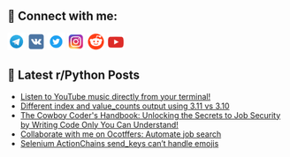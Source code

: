## 🔎 Connect with me:
[<img src="https://github.com/bullbesh/bullbesh/blob/main/images/Telegram.png" width="32" height="32" />](https://t.me/bullbesh)
[<img src="https://github.com/bullbesh/bullbesh/blob/main/images/VK.png" width="32" height="32" />](https://vk.com/bullbesh)
[<img src="https://github.com/bullbesh/bullbesh/blob/main/images/Twitter.png" width="32" height="32" />](https://twitter.com/bullbesh1)
[<img src="https://github.com/bullbesh/bullbesh/blob/main/images/Instagram.png" width="32" height="32" />](https://www.instagram.com/bullbesh)
[<img src="https://github.com/bullbesh/bullbesh/blob/main/images/Reddit.png" width="32" height="32" />](https://www.reddit.com/user/bullbesh)
[<img src="https://github.com/bullbesh/bullbesh/blob/main/images/YouTube.png" width="32" height="32" />](https://www.youtube.com/channel/UCtfjRs6uzgq5mfm8S06WTcg)

## 📕 Latest r/Python Posts
<!-- BLOG-POST-LIST:START -->
- [Listen to YouTube music directly from your terminal!](https://www.reddit.com/r/Python/comments/19eu278/listen_to_youtube_music_directly_from_your/)
- [Different index and value_counts output using 3.11 vs 3.10](https://www.reddit.com/r/Python/comments/19ety95/different_index_and_value_counts_output_using_311/)
- [The Cowboy Coder&#39;s Handbook: Unlocking the Secrets to Job Security by Writing Code Only You Can Understand!](https://www.reddit.com/r/Python/comments/19etjtd/the_cowboy_coders_handbook_unlocking_the_secrets/)
- [Collaborate with me on Ocotffers: Automate job search](https://www.reddit.com/r/Python/comments/19erd9u/collaborate_with_me_on_ocotffers_automate_job/)
- [Selenium ActionChains send_keys can’t handle emojis](https://www.reddit.com/r/Python/comments/19eq5mk/selenium_actionchains_send_keys_cant_handle_emojis/)
<!-- BLOG-POST-LIST:END -->
